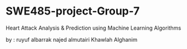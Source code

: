 # SWE485-project-Group-7

Heart Attack Analysis & Prediction using Machine Learning Algorithms

by :
ruyuf albarrak 
najed almutairi 
Khawlah Alghanim

